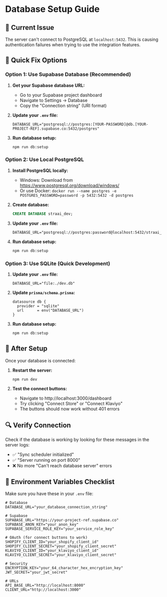# Database Setup Guide

## 🚨 Current Issue
The server can't connect to PostgreSQL at `localhost:5432`. This is causing authentication failures when trying to use the integration features.

## 🔧 Quick Fix Options

### Option 1: Use Supabase Database (Recommended)

1. **Get your Supabase database URL:**
   - Go to your Supabase project dashboard
   - Navigate to Settings → Database
   - Copy the "Connection string" (URI format)

2. **Update your `.env` file:**
   ```env
   DATABASE_URL="postgresql://postgres:[YOUR-PASSWORD]@db.[YOUR-PROJECT-REF].supabase.co:5432/postgres"
   ```

3. **Run database setup:**
   ```bash
   npm run db:setup
   ```

### Option 2: Use Local PostgreSQL

1. **Install PostgreSQL locally:**
   - Windows: Download from https://www.postgresql.org/download/windows/
   - Or use Docker: `docker run --name postgres -e POSTGRES_PASSWORD=password -p 5432:5432 -d postgres`

2. **Create database:**
   ```sql
   CREATE DATABASE straai_dev;
   ```

3. **Update your `.env` file:**
   ```env
   DATABASE_URL="postgresql://postgres:password@localhost:5432/straai_dev"
   ```

4. **Run database setup:**
   ```bash
   npm run db:setup
   ```

### Option 3: Use SQLite (Quick Development)

1. **Update your `.env` file:**
   ```env
   DATABASE_URL="file:./dev.db"
   ```

2. **Update `prisma/schema.prisma`:**
   ```prisma
   datasource db {
     provider = "sqlite"
     url      = env("DATABASE_URL")
   }
   ```

3. **Run database setup:**
   ```bash
   npm run db:setup
   ```

## 🚀 After Setup

Once your database is connected:

1. **Restart the server:**
   ```bash
   npm run dev
   ```

2. **Test the connect buttons:**
   - Navigate to http://localhost:3000/dashboard
   - Try clicking "Connect Store" or "Connect Klaviyo"
   - The buttons should now work without 401 errors

## 🔍 Verify Connection

Check if the database is working by looking for these messages in the server logs:
- ✅ "Sync scheduler initialized"
- ✅ "Server running on port 8000"
- ❌ No more "Can't reach database server" errors

## 📝 Environment Variables Checklist

Make sure you have these in your `.env` file:

```env
# Database
DATABASE_URL="your_database_connection_string"

# Supabase
SUPABASE_URL="https://your-project-ref.supabase.co"
SUPABASE_ANON_KEY="your_anon_key"
SUPABASE_SERVICE_ROLE_KEY="your_service_role_key"

# OAuth (for connect buttons to work)
SHOPIFY_CLIENT_ID="your_shopify_client_id"
SHOPIFY_CLIENT_SECRET="your_shopify_client_secret"
KLAVIYO_CLIENT_ID="your_klaviyo_client_id"
KLAVIYO_CLIENT_SECRET="your_klaviyo_client_secret"

# Security
ENCRYPTION_KEY="your_64_character_hex_encryption_key"
JWT_SECRET="your_jwt_secret"

# URLs
API_BASE_URL="http://localhost:8000"
CLIENT_URL="http://localhost:3000"
```
